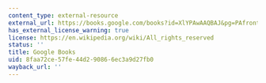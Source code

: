 ```yaml
---
content_type: external-resource
external_url: https://books.google.com/books?id=XlYPAwAAQBAJ&pg=PAfrontcover#v=onepage&q&f=false
has_external_license_warning: true
license: https://en.wikipedia.org/wiki/All_rights_reserved
status: ''
title: Google Books
uid: 8faa72ce-57fe-44d2-9086-6ec3a9d27fb0
wayback_url: ''
---
```

